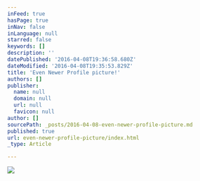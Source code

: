 ```yaml
---
inFeed: true
hasPage: true
inNav: false
inLanguage: null
starred: false
keywords: []
description: ''
datePublished: '2016-04-08T19:36:58.680Z'
dateModified: '2016-04-08T19:35:53.829Z'
title: 'Even Newer Profile picture!'
authors: []
publisher:
  name: null
  domain: null
  url: null
  favicon: null
author: []
sourcePath: _posts/2016-04-08-even-newer-profile-picture.md
published: true
url: even-newer-profile-picture/index.html
_type: Article

---
```

![](https://the-grid-user-content.s3-us-west-2.amazonaws.com/7fe0be57-2d77-420a-b9ac-0337b16deb2d.png)